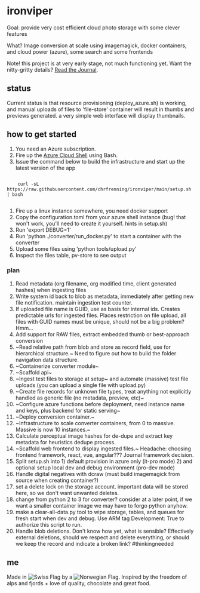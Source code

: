 # ironviper

Goal: provide very cost efficient cloud photo storage with some clever features

What? Image conversion at scale using imagemagick, docker containers, and cloud power (azure), some search and some frontends

Note! this project is at very early stage, not much functioning yet. Want the nitty-gritty details? [Read the Journal](https://github.com/chrfrenning/ironviper/wiki/Journal).


## status

Current status is that resource provisioning (deploy_azure.sh) is working, and manual uploads of files to 'file-store' container will result in thumbs and previews generated. a very simple web interface will display thumbnails.


## how to get started

1. You need an Azure subscription.
1. Fire up the [Azure Cloud Shell](https://shell.azure.com/) using Bash.
1. Issue the command below to build the infrastructure and start up the latest version of the app

```
    
    curl -sL https://raw.githubusercontent.com/chrfrenning/ironviper/main/setup.sh | bash 
    
```

1. Fire up a linux instance somewhere, you need docker support
1. Copy the configuration.toml from your azure shell instance (bug! that won't work, you'll need to create it yourself. hints in setup.sh)
1. Run 'export DEBUG=1'
1. Run 'python ./converter/run_docker.py' to start a container with the converter
1. Upload some files using 'python tools/upload.py'
1. Inspect the files table, pv-store to see output


### plan

1. Read metadata (org filename, org modified time, client generated hashes) when ingesting files
1. Write system id back to blob as metadata, immediately after getting new file notification. maintain ingestion test counter.
1. If uploaded file name is GUID, use as basis for internal ids. Creates predictable urls for ingested files. Places restriction on file upload, all files with GUID names must be unique, should not be a big problem? Hmm...
1. Add support for RAW files, extract embedded thumb or best-approach conversion
1. ~Read relative path from blob and store as record field, use for hierarchical structure.~ Need to figure out how to build the folder navigation data structure.
1. ~Containerize converter module~
1. ~Scaffold api~
1. ~Ingest test files to storage at setup~ and automate (massive) test file uploads (you can upload a single file with upload.py)
1. ~Create file records for unknown file types, treat anything not explicitly handled as generic file (no metadata, preview, etc)~
1. ~Configure azure functions before deployment, need instance name and keys, plus backend for static serving~
1. ~Deploy conversion container.~
1. ~Infrastructure to scale converter containers, from 0 to massive. Massive is now 10 instances.~
1. Calculate perceptual image hashes for de-dupe and extract key metadata for heuristics dedupe process.
1. ~Scaffold web frontend to display ingested files.~ Headache: choosing frontend framework, react, vue, angular??? Journal framework decision.
1. Split setup.sh into 1) default provision in azure only (it-pro mode) 2) and optional setup local dev and debug environment (pro-dev mode)
1. Handle digital negatives with dcraw (must build imagemagick from source when creating container?)
1. set a delete lock on the storage account. important data will be stored here, so we don't want unwanted deletes. 
1. change from python 2 to 3 for converter? consider at a later point, if we want a smaller container image we may have to forgo python anyhow.
1. make a clear-all-data.py tool to wipe storage, tables, and queues for fresh start when dev and debug. Use ARM tag Development: True to authorize this script to run.
1. Handle blob deletions. Don't know how yet, what is sensible? Effectively external deletions, should we respect and delete everything, or should we keep the record and indicate a broken link? #thinkingneeded

## me

Made in ![Swiss Flag](https://chphno.blob.core.windows.net/ironviper-static/switzerland-flag-icon-16.png) by a ![Norwegian Flag](https://chphno.blob.core.windows.net/ironviper-static/norway-flag-icon-16.png). Inspired by the freedom of alps and fjords + love of quality, chocolate and great food.